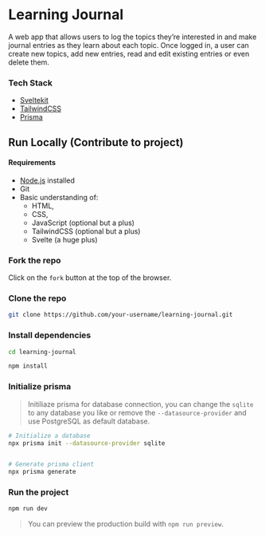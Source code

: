 # Learning Journal

<!-- link to live site -->

A web app that allows users to log the topics they’re interested in and make journal entries
as they learn about each topic. Once logged in, a user can create new topics, add new entries,
read and edit existing entries or even delete them.

### Tech Stack

- [Sveltekit](https://kit.svelte.dev)
- [TailwindCSS](https://tailwindcss.com)
- [Prisma](https://prisma.io)

## Run Locally (Contribute to project)

#### Requirements

- [Node.js](https://nodejs.org) installed
- Git
- Basic understanding of:
  - HTML,
  - CSS,
  - JavaScript (optional but a plus)
  - TailwindCSS (optional but a plus)
  - Svelte (a huge plus)

### Fork the repo

Click on the `fork` button at the top of the browser.

### Clone the repo

```bash
git clone https://github.com/your-username/learning-journal.git
```

### Install dependencies

```bash
cd learning-journal

npm install
```

### Initialize prisma

> Initiliaze prisma for database connection, you can change the `sqlite` to any database you like or remove the `--datasource-provider` and use PostgreSQL as default database.

```bash
# Initialize a database
npx prisma init --datasource-provider sqlite


# Generate prisma client
npx prisma generate
```

### Run the project

```bash
npm run dev
```

> You can preview the production build with `npm run preview`.
